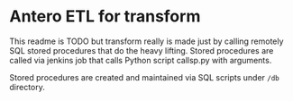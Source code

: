 # Antero ETL for transform

This readme is TODO but transform really is made just by calling remotely SQL stored procedures that do the heavy lifting. Stored procedures are called via jenkins job that calls Python script callsp.py with arguments.

Stored procedures are created and maintained via SQL scripts under `/db` directory.
